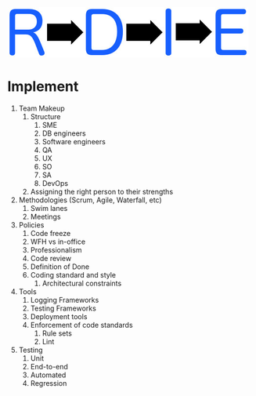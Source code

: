 ![](/images/rdie.jpg)

# [](#implement)Implement

1.	Team Makeup
	1.	Structure
		1.	SME
		1.	DB engineers
		1.	Software engineers
		1.	QA
		1.	UX
		1.	SO
		1.	SA
		1.	DevOps
	1.	Assigning the right person to their strengths
1.	Methodologies (Scrum, Agile, Waterfall, etc)
	1.	Swim lanes
	1.	Meetings
1.	Policies
	1.	Code freeze
	1.	WFH vs in-office
	1.	Professionalism
	1.	Code review
	1.	Definition of Done
	1.	Coding standard and style 
		1.	Architectural constraints
1.	Tools
	1.	Logging Frameworks
	1.	Testing Frameworks
	1.	Deployment tools
	1.	Enforcement of code standards 
		1.	Rule sets
		1.	Lint
1.	Testing
	1.	Unit
	1.	End-to-end
	1.	Automated
	1.	Regression
